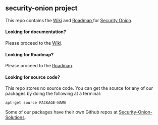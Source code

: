 ## security-onion project
This repo contains the [Wiki](https://github.com/Security-Onion-Solutions/security-onion/wiki) and [Roadmap ](https://github.com/Security-Onion-Solutions/security-onion/wiki/Roadmap) for [Security Onion](http://securityonion.net/).

#### Looking for documentation? 
Please proceed to the [Wiki](https://github.com/Security-Onion-Solutions/security-onion/wiki).

#### Looking for Roadmap?
Please proceed to the [Roadmap](https://github.com/Security-Onion-Solutions/security-onion/wiki/Roadmap).

#### Looking for source code?  
This repo stores no source code.  You can get the source for any of our packages by doing the following at a terminal:
```
apt-get source PACKAGE-NAME
```

Some of our packages have their own Github repos at [Security-Onion-Solutions](https://github.com/Security-Onion-Solutions).
